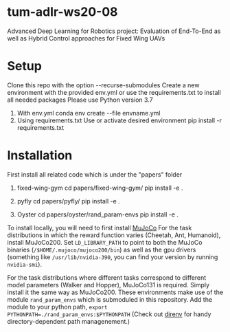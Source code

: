 # tum-adlr-ws20-08

Advanced Deep Learning for Robotics project: Evaluation of End-To-End as well as Hybrid Control approaches for Fixed Wing UAVs

# Setup

Clone this repo with the option --recurse-submodules
Create a new environment with the provided env.yml or use the requirements.txt to install all needed packages
Please use Python version 3.7

1. With env.yml
   conda env create --file envname.yml
2. Using requirements.txt
   Use or activate desired environment
   pip install -r requirements.txt

# Installation

First install all related code which is under the "papers" folder

1. fixed-wing-gym
   cd papers/fixed-wing-gym/
   pip install -e .

2. pyfly
   cd papers/pyfly/
   pip install -e .

3. Oyster
   cd papers/oyster/rand_param-envs
   pip install -e .

To install locally, you will need to first install [MuJoCo](https://www.roboti.us/index.html)
For the task distributions in which the reward function varies (Cheetah, Ant, Humanoid), install MuJoCo200.
Set `LD_LIBRARY_PATH` to point to both the MuJoCo binaries (`/$HOME/.mujoco/mujoco200/bin`) as well as the gpu drivers (something like `/usr/lib/nvidia-390`, you can find your version by running `nvidia-smi`).

For the task distributions where different tasks correspond to different model parameters (Walker and Hopper), MuJoCo131 is required.
Simply install it the same way as MuJoCo200.
These environments make use of the module `rand_param_envs` which is submoduled in this repository.
Add the module to your python path, `export PYTHONPATH=./rand_param_envs:$PYTHONPATH`
(Check out [direnv](https://direnv.net/) for handy directory-dependent path managenement.)
